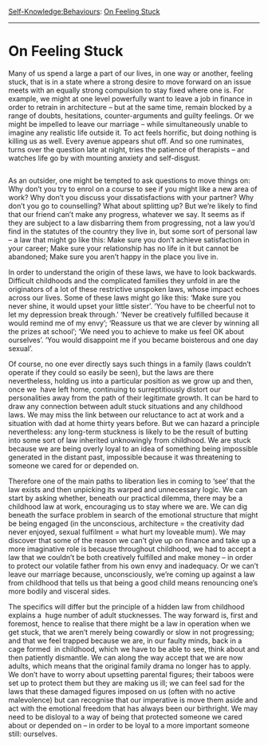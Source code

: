 [Self-Knowledge:](https://www.theschooloflife.com/thebookoflife/category/self-knowledge/)[Behaviours](https://www.theschooloflife.com/thebookoflife/category/self-knowledge/behaviours/): [On Feeling Stuck](https://www.theschooloflife.com/thebookoflife/on-feeling-stuck/)

* * *

# On Feeling Stuck

Many of us spend a large a part of our lives, in one way or another, feeling stuck, that is in a state where a strong desire to move forward on an issue meets with an equally strong compulsion to stay fixed where one is. For example, we might at one level powerfully want to leave a job in finance in order to retrain in architecture – but at the same time, remain blocked by a range of doubts, hesitations, counter-arguments and guilty feelings. Or we might be impelled to leave our marriage – while simultaneously unable to imagine any realistic life outside it. To act feels horrific, but doing nothing is killing us as well. Every avenue appears shut off. And so one ruminates, turns over the question late at night, tries the patience of therapists – and watches life go by with mounting anxiety and self-disgust.

<figure class="aligncenter"><img src="https://www.theschooloflife.com/thebookoflife/wp-content/uploads/2019/09/b33ce834c8eb6f6c9aa1239b6348bf57.png" alt="" class="wp-image-23633" srcset="https://www.theschooloflife.com/thebookoflife/wp-content/uploads/2019/09/b33ce834c8eb6f6c9aa1239b6348bf57.png 500w, https://www.theschooloflife.com/thebookoflife/wp-content/uploads/2019/09/b33ce834c8eb6f6c9aa1239b6348bf57-225x300.png 225w" sizes="(max-width: 500px) 100vw, 500px"></figure>

As an outsider, one might be tempted to ask questions to move things on: Why don’t you try to enrol on a course to see if you might like a new area of work? Why don’t you discuss your dissatisfactions with your partner? Why don’t you go to counselling? What about splitting up? But we’re likely to find that our friend can’t make any progress, whatever we say. It seems as if they are subject to a law disbarring them from progressing, not a law you’d find in the statutes of the country they live in, but some sort of personal law – a law that might go like this: Make sure you don’t achieve satisfaction in your career; Make sure your relationship has no life in it but cannot be abandoned; Make sure you aren’t happy in the place you live in.

In order to understand the origin of these laws, we have to look backwards. Difficult childhoods and the complicated families they unfold in are the originators of a lot of these restrictive unspoken laws, whose impact echoes across our lives. Some of these laws might go like this: ‘Make sure you never shine, it would upset your little sister’. ‘You have to be cheerful not to let my depression break through.’ ‘Never be creatively fulfilled because it would remind me of my envy’; ‘Reassure us that we are clever by winning all the prizes at school’; ‘We need you to achieve to make us feel OK about ourselves’. ‘You would disappoint me if you became boisterous and one day sexual’.

Of course, no one ever directly says such things in a family (laws couldn’t operate if they could so easily be seen), but the laws are there nevertheless, holding us into a particular position as we grow up and then, once we&nbsp; have left home, continuing to surreptitiously distort our personalities away from the path of their legitimate growth. It can be hard to draw any connection between adult stuck situations and any childhood laws. We may miss the link between our reluctance to act at work and a situation with dad at home thirty years before. But we can hazard a principle nevertheless: any long-term stuckness is likely to be the result of butting into some sort of law inherited unknowingly from childhood. We are stuck because we are being overly loyal to an idea of something being impossible generated in the distant past, impossible because it was threatening to someone we cared for or depended on.&nbsp;

Therefore one of the main paths to liberation lies in coming to ‘see’ that the law exists and then unpicking its warped and unnecessary logic. We can start by asking whether, beneath our practical dilemma, there may be a childhood law at work, encouraging us to stay where we are. We can dig beneath the surface problem in search of the emotional structure that might be being engaged (in the unconscious, architecture = the creativity dad never enjoyed, sexual fulfilment = what hurt my loveable mum). We may discover that some of the reason we can’t give up on finance and take up a more imaginative role is because throughout childhood, we had to accept a law that we couldn’t be both creatively fulfilled and make money – in order to protect our volatile father from his own envy and inadequacy. Or we can’t leave our marriage because, unconsciously, we’re coming up against a law from childhood that tells us that being a good child means renouncing one’s more bodily and visceral sides.

The specifics will differ but the principle of a hidden law from childhood explains a&nbsp; huge number of adult stucknesses. The way forward is, first and foremost, hence to realise that there might be a law in operation when we get stuck, that we aren’t merely being cowardly or slow in not progressing; and that we feel trapped because we are, in our faulty minds, back in a cage formed&nbsp; in childhood, which we have to be able to see, think about and then patiently dismantle. We can along the way accept that we are now adults, which means that the original family drama no longer has to apply. We don’t have to worry about upsetting parental figures; their taboos were set up to protect them but they are making us ill; we can feel sad for the laws that these damaged figures imposed on us (often with no active malevolence) but can recognise that our imperative is move them aside and act with the emotional freedom that has always been our birthright. We may need to be disloyal to a way of being that protected someone we cared about or depended on – in order to be loyal to a more important someone still: ourselves.
